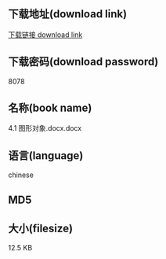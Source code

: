## 下载地址(download link)
[下载链接 download link](https://tutu365.netlify.app/?s=4.1+%E5%9B%BE%E5%BD%A2%E5%AF%B9%E8%B1%A1.docx)

## 下载密码(download password)
8078

## 名称(book name)
4.1 图形对象.docx.docx

## 语言(language)
chinese

## MD5


## 大小(filesize)
12.5 KB
